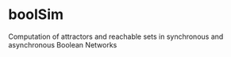 # boolSim

Computation of attractors and reachable sets in synchronous and asynchronous Boolean Networks

```{tableofcontents}
```
